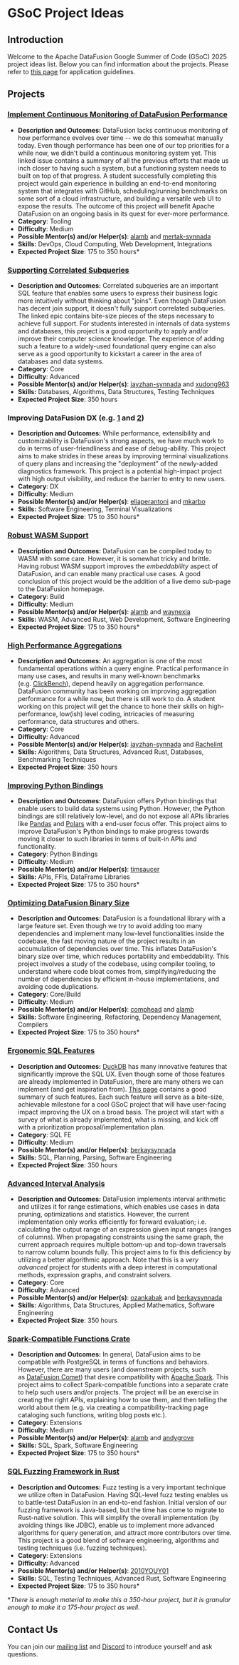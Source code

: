 # GSoC Project Ideas

## Introduction

Welcome to the Apache DataFusion Google Summer of Code (GSoC) 2025 project ideas list. Below you can find information about the projects. Please refer to [this page](https://datafusion.apache.org/contributor-guide/gsoc_application_guidelines.html) for application guidelines.

## Projects

### [Implement Continuous Monitoring of DataFusion Performance](https://github.com/apache/datafusion/issues/5504)

- **Description and Outcomes:** DataFusion lacks continuous monitoring of how performance evolves over time -- we do this somewhat manually today. Even though performance has been one of our top priorities for a while now, we didn't build a continuous monitoring system yet. This linked issue contains a summary of all the previous efforts that made us inch closer to having such a system, but a functioning system needs to built on top of that progress. A student successfully completing this project would gain experience in building an end-to-end monitoring system that integrates with GitHub, scheduling/running benchmarks on some sort of a cloud infrastructure, and building a versatile web UI to expose the results. The outcome of this project will benefit Apache DataFusion on an ongoing basis in its quest for ever-more performance.
- **Category**: Tooling
- **Difficulty**: Medium
- **Possible Mentor(s) and/or Helper(s)**: [alamb](https://github.com/alamb) and [mertak-synnada](https://github.com/mertak-synnada)
- **Skills:** DevOps, Cloud Computing, Web Development, Integrations
- **Expected Project Size**: 175 to 350 hours*

### [Supporting Correlated Subqueries](https://github.com/apache/datafusion/issues/5483)

- **Description and Outcomes:** Correlated subqueries are an important SQL feature that enables some users to express their business logic more intuitively without thinking about "joins". Even though DataFusion has decent join support, it doesn't fully support correlated subqueries. The linked epic contains bite-size pieces of the steps necessary to achieve full support. For students interested in internals of data systems and databases, this project is a good opportunity to apply and/or improve their computer science knowledge. The experience of adding such a feature to a widely-used foundational query engine can also serve as a good opportunity to kickstart a career in the area of databases and data systems.
- **Category**: Core
- **Difficulty**: Advanced
- **Possible Mentor(s) and/or Helper(s)**: [jayzhan-synnada](https://github.com/jayzhan-synnada) and [xudong963](https://github.com/xudong963)
- **Skills:** Databases, Algorithms, Data Structures, Testing Techniques
- **Expected Project Size**: 350 hours

### Improving DataFusion DX (e.g. [1](https://github.com/apache/datafusion/issues/9371) and [2](https://github.com/apache/datafusion/issues/14429))

- **Description and Outcomes:** While performance, extensibility and customizability is DataFusion's strong aspects, we have much work to do in terms of user-friendliness and ease of debug-ability. This project aims to make strides in these areas by improving terminal visualizations of query plans and increasing the "deployment" of the newly-added diagnostics framework. This project is a potential high-impact project with high output visibility, and reduce the barrier to entry to new users.
- **Category**: DX
- **Difficulty**: Medium
- **Possible Mentor(s) and/or Helper(s)**: [eliaperantoni](https://github.com/eliaperantoni) and [mkarbo](https://github.com/mkarbo)
- **Skills:** Software Engineering, Terminal Visualizations
- **Expected Project Size**: 175 to 350 hours*

### [Robust WASM Support](https://github.com/apache/datafusion/issues/13815)

- **Description and Outcomes:** DataFusion can be compiled today to WASM with some care. However, it is somewhat tricky and brittle. Having robust WASM support improves the *embeddability* aspect of DataFusion, and can enable many practical use cases. A good conclusion of this project would be the addition of a live demo sub-page to the DataFusion homepage.
- **Category**: Build
- **Difficulty**: Medium
- **Possible Mentor(s) and/or Helper(s)**: [alamb](https://github.com/alamb) and [waynexia](https://github.com/waynexia)
- **Skills:** WASM, Advanced Rust, Web Development, Software Engineering
- **Expected Project Size**: 175 to 350 hours*

### [High Performance Aggregations](https://github.com/apache/datafusion/issues/7000)

- **Description and Outcomes:** An aggregation is one of the most fundamental operations within a query engine. Practical performance in many use cases, and results in many well-known benchmarks (e.g. [ClickBench](https://benchmark.clickhouse.com/)), depend heavily on aggregation performance. DataFusion community has been working on improving aggregation performance for a while now, but there is still work to do. A student working on this project will get the chance to hone their skills on high-performance, low(ish) level coding, intricacies of measuring performance, data structures and others.
- **Category**: Core
- **Difficulty**: Advanced
- **Possible Mentor(s) and/or Helper(s)**: [jayzhan-synnada](https://github.com/jayzhan-synnada) and [Rachelint](https://github.com/Rachelint)
- **Skills:** Algorithms, Data Structures, Advanced Rust, Databases, Benchmarking Techniques
- **Expected Project Size**: 350 hours

### [Improving Python Bindings](https://github.com/apache/datafusion-python)

- **Description and Outcomes:** DataFusion offers Python bindings that enable users to build data systems using Python. However, the Python bindings are still relatively low-level, and do not expose all APIs libraries like [Pandas](https://pandas.pydata.org/) and [Polars](https://pola.rs/) with a end-user focus offer. This project aims to improve DataFusion's Python bindings to make progress towards moving it closer to such libraries in terms of built-in APIs and functionality.
- **Category**: Python Bindings
- **Difficulty**: Medium
- **Possible Mentor(s) and/or Helper(s)**: [timsaucer](https://github.com/timsaucer)
- **Skills:** APIs, FFIs, DataFrame Libraries
- **Expected Project Size**: 175 to 350 hours*

### [Optimizing DataFusion Binary Size](https://github.com/apache/datafusion/issues/13816)

- **Description and Outcomes:** DataFusion is a foundational library with a large feature set. Even though we try to avoid adding too many dependencies and implement many low-level functionalities inside the codebase, the fast moving nature of the project results in an accumulation of dependencies over time. This inflates DataFusion's binary size over time, which reduces portability and embeddability. This project involves a study of the codebase, using compiler tooling, to understand where code bloat comes from, simplifying/reducing the number of dependencies by efficient in-house implementations, and avoiding code duplications.
- **Category**: Core/Build
- **Difficulty**: Medium
- **Possible Mentor(s) and/or Helper(s)**: [comphead](https://github.com/comphead) and [alamb](https://github.com/alamb)
- **Skills:** Software Engineering, Refactoring, Dependency Management, Compilers
- **Expected Project Size**: 175 to 350 hours*

### [Ergonomic SQL Features](https://github.com/apache/datafusion/issues/14514)

- **Description and Outcomes:** [DuckDB](https://duckdb.org/) has many innovative features that significantly improve the SQL UX. Even though some of those features are already implemented in DataFusion, there are many others we can implement (and get inspiration from). [This page](https://duckdb.org/docs/sql/dialect/friendly_sql.html) contains a good summary of such features. Each such feature will serve as a bite-size, achievable milestone for a cool GSoC project that will have user-facing impact improving the UX on a broad basis. The project will start with a survey of what is already implemented, what is missing, and kick off with a prioritization proposal/implementation plan.
- **Category**: SQL FE
- **Difficulty**: Medium
- **Possible Mentor(s) and/or Helper(s)**: [berkaysynnada](https://github.com/berkaysynnada)
- **Skills:** SQL, Planning, Parsing, Software Engineering
- **Expected Project Size**: 350 hours

### [Advanced Interval Analysis](https://github.com/apache/datafusion/issues/14515)

- **Description and Outcomes:** DataFusion implements interval arithmetic and utilizes it for range estimations, which enables use cases in data pruning, optimizations and statistics. However, the current implementation only works efficiently for forward evaluation; i.e. calculating the output range of an expression given input ranges (ranges of columns). When propagating constraints using the same graph, the current approach requires multiple bottom-up and top-down traversals to narrow column bounds fully. This project aims to fix this deficiency by utilizing a better algorithmic approach. Note that this is a *very advanced* project for students with a deep interest in computational methods, expression graphs, and constraint solvers.
- **Category**: Core
- **Difficulty**: Advanced
- **Possible Mentor(s) and/or Helper(s)**: [ozankabak](https://github.com/ozankabak) and [berkaysynnada](https://github.com/berkaysynnada)
- **Skills:** Algorithms, Data Structures, Applied Mathematics, Software Engineering
- **Expected Project Size**: 350 hours

### [Spark-Compatible Functions Crate](https://github.com/apache/datafusion/issues/5600)

- **Description and Outcomes:** In general, DataFusion aims to be compatible with PostgreSQL in terms of functions and behaviors. However, there are many users (and downstream projects, such as [DataFusion Comet](https://datafusion.apache.org/comet/)) that desire compatibility with [Apache Spark](https://spark.apache.org/). This project aims to collect Spark-compatible functions into a separate crate to help such users and/or projects. The project will be an exercise in creating the right APIs, explaining how to use them, and then telling the world about them (e.g. via creating a compatibility-tracking page cataloging such functions, writing blog posts etc.).
- **Category**: Extensions
- **Difficulty**: Medium
- **Possible Mentor(s) and/or Helper(s)**: [alamb](https://github.com/alamb) and [andygrove](https://github.com/andygrove)
- **Skills:** SQL, Spark, Software Engineering
- **Expected Project Size**: 175 to 350 hours*

### [SQL Fuzzing Framework in Rust](https://github.com/apache/datafusion/issues/14535)

- **Description and Outcomes:** Fuzz testing is a very important technique we utilize often in DataFusion. Having SQL-level fuzz testing enables us to battle-test DataFusion in an end-to-end fashion. Initial version of our fuzzing framework is Java-based, but the time has come to migrate to Rust-native solution. This will simplify the overall implementation (by avoiding things like JDBC), enable us to implement more advanced algorithms for query generation, and attract more contributors over time. This project is a good blend of software engineering, algorithms and testing techniques (i.e. fuzzing techniques).
- **Category**: Extensions
- **Difficulty**: Advanced
- **Possible Mentor(s) and/or Helper(s)**: [2010YOUY01](https://github.com/2010YOUY01)
- **Skills:** SQL, Testing Techniques, Advanced Rust, Software Engineering
- **Expected Project Size**: 175 to 350 hours*

**There is enough material to make this a 350-hour project, but it is granular enough to make it a 175-hour project as well.*

## Contact Us

You can join our [mailing list](mailto:dev%40datafusion.apache.org) and [Discord](https://discord.gg/Q9eh6S2T) to introduce yourself and ask questions.
